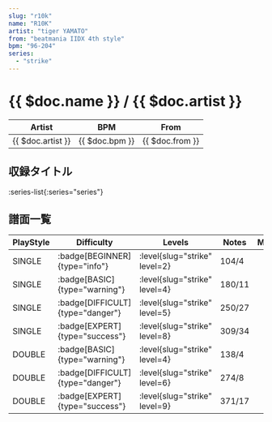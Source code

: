 ```yaml
---
slug: "r10k"
name: "R10K"
artist: "tiger YAMATO"
from: "beatmania IIDX 4th style"
bpm: "96-204"
series:
  - "strike"
---
```


# {{ $doc.name }} / {{ $doc.artist }}

|Artist|BPM|From|
|------|---|----|
|{{ $doc.artist }}|{{ $doc.bpm }}|{{ $doc.from }}|

## 収録タイトル

:series-list{:series="series"}

## 譜面一覧

|PlayStyle|Difficulty|Levels|Notes|Movie|
|---------|----------|------|-----|-----|
|SINGLE| :badge[BEGINNER]{type="info"}|<div class="field is-grouped is-grouped-multiline"> :level{slug="strike" level=2}</div>|104/4||
|SINGLE| :badge[BASIC]{type="warning"}|<div class="field is-grouped is-grouped-multiline"> :level{slug="strike" level=4}</div>|180/11||
|SINGLE| :badge[DIFFICULT]{type="danger"}|<div class="field is-grouped is-grouped-multiline"> :level{slug="strike" level=5}</div>|250/27||
|SINGLE| :badge[EXPERT]{type="success"}|<div class="field is-grouped is-grouped-multiline"> :level{slug="strike" level=8}</div>|309/34||
|DOUBLE| :badge[BASIC]{type="warning"}|<div class="field is-grouped is-grouped-multiline"> :level{slug="strike" level=4}</div>|138/4||
|DOUBLE| :badge[DIFFICULT]{type="danger"}|<div class="field is-grouped is-grouped-multiline"> :level{slug="strike" level=6}</div>|274/8||
|DOUBLE| :badge[EXPERT]{type="success"}|<div class="field is-grouped is-grouped-multiline"> :level{slug="strike" level=9}</div>|371/17||
